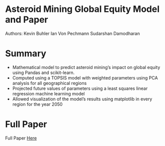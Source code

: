 # Asteroid Mining Global Equity Model and Paper

Authors:
Kevin Buhler
Ian Von Pechmann
Sudarshan Damodharan

# Summary
- Mathematical model to predict asteroid mining’s impact on global equity using Pandas and scikit-learn.
- Computed using a TOPSIS model with weighted parameters using PCA analysis for all geographical regions
- Projected future values of parameters using a least squares linear regression machine learning model
- Allowed visualization of the model’s results using matplotlib in every region for the year 2050

# Full Paper

Full Paper [Here](./2108685.pdf)

<br>

<!-- ## Todo

Google Doc: https://docs.google.com/document/d/1kknNqQcLPstfka9ulPNFQzFkmRNkLR0FkclPxwCaXjM/edit

<br>

## Github Commands

<br>

Add ALL files that you have changed:
--> 
<!-- 
git add .

Add certain files
git add filename
Commit the changes you have made:
git commit -m "write whatever"

Push the changes to everyone:
 git push

Update your repository
git pull

See status of your local changes
 git status -->
